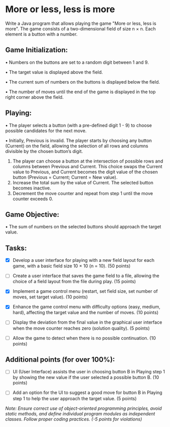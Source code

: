 # More or less, less is more

Write a Java program that allows playing the game "More or less, less is more". The game
consists of a two-dimensional field of size n × n. Each element is a button with a number.

## Game Initialization:
• Numbers on the buttons are set to a random digit between 1 and 9.

• The target value is displayed above the field.

• The current sum of numbers on the buttons is displayed below the field.

• The number of moves until the end of the game is displayed in the top right corner
above the field.

## Playing:
• The player selects a button (with a pre-defined digit 1 - 9) to choose possible candidates for the next move.

• Initially, Previous is invalid. The player starts by choosing any button (Current)
on the field, allowing the selection of all rows and columns divisible by the chosen
button’s digit.

1. The player can choose a button at the intersection of possible rows and columns between Previous and Current. This choice swaps the Current value to Previous, and Current becomes the digit value of the chosen button
(Previous = Current; Current = New value).
2. Increase the total sum by the value of Current. The selected button becomes
inactive.
3. Decrement the move counter and repeat from step 1 until the move counter
exceeds 0.

## Game Objective:
• The sum of numbers on the selected buttons should approach the target value.

## Tasks:

- [x] Develop a user interface for playing with a new field layout for each game, with a
basic field size 10 × 10 (n = 10). (50 points)

- [ ] Create a user interface that saves the game field to a file, allowing the choice of a
field layout from the file during play. (15 points)

- [x] Implement a game control menu (restart, set field size, set number of moves, set
target value). (10 points)

- [x] Enhance the game control menu with difficulty options (easy, medium, hard), affecting the target value and the number of moves. (10 points)

- [ ] Display the deviation from the final value in the graphical user interface when the
move counter reaches zero (solution quality). (5 points)

- [ ] Allow the game to detect when there is no possible continuation. (10 points)

## Additional points (for over 100%):

- [ ] UI (User Interface) assists the user in choosing button B in Playing step 1 by showing
the new value if the user selected a possible button B. (10 points)

- [ ] Add an option for the UI to suggest a good move for button B in Playing step 1 to
help the user approach the target value. (5 points)


*Note: Ensure correct use of object-oriented programming principles, avoid static methods, and define individual program modules as independent classes. Follow proper coding
practices. (-5 points for violations)*
